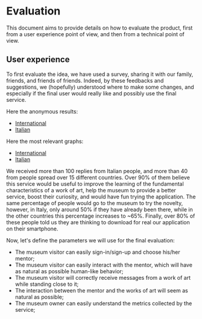 # Evaluation
This document aims to provide details on how to evaluate the product, first from a user experience point of view, and then from a technical point of view.

## User experience
To first evaluate the idea, we have used a survey, sharing it with our family, friends, and friends of friends. Indeed, by these feedbacks and suggestions, we (hopefully) understood where to make some changes, and especially if the final user would really like and possibly use the final service.

Here the anonymous results:
- [International](https://docs.google.com/spreadsheets/d/15IgMSvd-63VwI2cXw7SHC1U36O2IEgHQvG_yR56Y7Nk/edit#gid=675511585)
- [Italian](https://docs.google.com/spreadsheets/d/1EfuZT_q8hNwSY7gu_bXCDNayzk7qYUeNwSBV3rvE9xY/edit#gid=510814664)

Here the most relevant graphs:
- [International](./pdf/graph_international.pdf)
- [Italian](./pdf/graph_Italy.pdf)


We received more than 100 replies from Italian people, and more than 40 from people spread over 15 different countries. 
Over 90% of them believe this service would be useful to improve the learning of the fundamental characteristics of a work of art, help the museum to provide a better service, boost their curiosity, and would have fun trying the application.
The same percentage of people would go to the museum to try the novelty, however, in Italy, only around 50% if they have already been there, while in the other countries this percentage increases to ~65%.
Finally, over 80% of these people told us they are thinking to download for real our application on their smartphone.

Now, let's define the parameters we will use for the final evaluation:
- The museum visitor can easily sign-in/sign-up and choose his/her mentor;
- The museum visitor can easily interact with the mentor, which will have as natural as possible human-like behavior;
- The museum visitor will correctly receive messages from a work of art while standing close to it;
- The interaction between the mentor and the works of art will seem as natural as possible;
- The museum owner can easily understand the metrics collected by the service;






